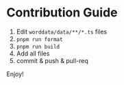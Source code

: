 # Contribution Guide

1. Edit `worddata/data/**/*.ts` files
2. `pnpm run format`
3. `pnpm run build`
4. Add all files
6. commit & push & pull-req

Enjoy!
